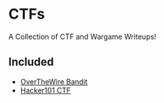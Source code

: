 # CTFs

A Collection of CTF and Wargame Writeups!

## Included
* [OverTheWire Bandit](https://github.com/poodle/CTFs/tree/master/Bandit%20OverTheWire)
* [Hacker101 CTF](https://github.com/poodle/CTFs/tree/master/Bandit%20OverTheWire)
